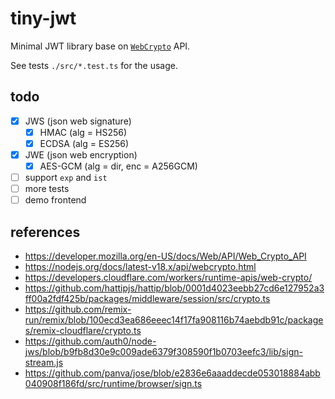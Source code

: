 # tiny-jwt

Minimal JWT library base on [`WebCrypto`](https://developer.mozilla.org/en-US/docs/Web/API/Web_Crypto_API) API.

See tests `./src/*.test.ts` for the usage.

## todo

- [x] JWS (json web signature)
  - [x] HMAC (alg = HS256)
  - [x] ECDSA (alg = ES256)
- [x] JWE (json web encryption)
  - [x] AES-GCM (alg = dir, enc = A256GCM)
- [ ] support `exp` and `ist`
- [ ] more tests
- [ ] demo frontend

## references

- https://developer.mozilla.org/en-US/docs/Web/API/Web_Crypto_API
- https://nodejs.org/docs/latest-v18.x/api/webcrypto.html
- https://developers.cloudflare.com/workers/runtime-apis/web-crypto/
- https://github.com/hattipjs/hattip/blob/0001d4023eebb27cd6e127952a3ff00a2fdf425b/packages/middleware/session/src/crypto.ts
- https://github.com/remix-run/remix/blob/100ecd3ea686eeec14f17fa908116b74aebdb91c/packages/remix-cloudflare/crypto.ts
- https://github.com/auth0/node-jws/blob/b9fb8d30e9c009ade6379f308590f1b0703eefc3/lib/sign-stream.js
- https://github.com/panva/jose/blob/e2836e6aaaddecde053018884abb040908f186fd/src/runtime/browser/sign.ts
